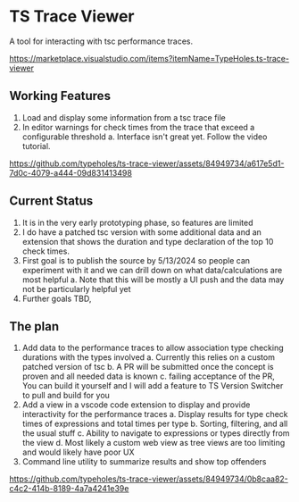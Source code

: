 # TS Trace Viewer

A tool for interacting with tsc performance traces.

https://marketplace.visualstudio.com/items?itemName=TypeHoles.ts-trace-viewer


## Working Features

1. Load and display some information from a tsc trace file
2. In editor warnings for check times from the trace that exceed a configurable threshold
  a. Interface isn't great yet.  Follow the video tutorial.



https://github.com/typeholes/ts-trace-viewer/assets/84949734/a617e5d1-7d0c-4079-a444-09d831413498



## Current Status

1. It is in the very early prototyping phase, so features are limited
2. I do have a patched tsc version with some additional data and an extension that shows the duration and type declaration of the top 10 check times.
3. First goal is to publish the source by 5/13/2024 so people can experiment with it and we can drill down on what data/calculations are most helpful
   a. Note that this will be mostly a UI push and the data may not be particularly helpful yet
4. Further goals TBD,

## The plan

1. Add data to the performance traces to allow association type checking durations with the types involved
   a. Currently this relies on a custom patched version of tsc
   b. A PR will be submitted once the concept is proven and all needed data is known
   c. failing acceptance of the PR, You can build it yourself and I will add a feature to TS Version Switcher to pull and build for you
2. Add a view in a vscode code extension to display and provide interactivity for the performance traces
   a. Display results for type check times of expressions and total times per type
   b. Sorting, filtering, and all the usual stuff
   c. Ability to navigate to expressions or types directly from the view
   d. Most likely a custom web view as tree views are too limiting and would likely have poor UX
3. Command line utility to summarize results and show top offenders



https://github.com/typeholes/ts-trace-viewer/assets/84949734/0b8caa82-c4c2-414b-8189-4a7a4241e39e

